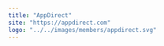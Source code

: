 ```yaml
---
title: "AppDirect"
site: "https://appdirect.com"
logo: "../../images/members/appdirect.svg"
---
```

